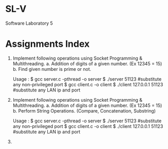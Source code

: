 # SL-V
Software Laboratory 5

# Assignments Index
1. Implement following operations using Socket Programming & Multithreading.
	a. Addition of digits of a given number. (Ex 12345 = 15)
	b. Find given number is prime or not.
	
	Usage :
		$ gcc server.c -pthread -o server
		$ ./server 51123				#substitute any non-privileged port
		$ gcc client.c -o client 
		$ ./client 127.0.0.1 51123		#substitute any LAN ip and port

2. Implement following operations using Socket Programming & Multithreading.
	a. Addition of digits of a given number. (Ex 12345 = 15)
	b. Perform String Operations. (Compare, Concatenation, Substring)

	Usage :
		$ gcc server.c -pthread -o server
		$ ./server 51123				#substitute any non-privileged port
		$ gcc client.c -o client 
		$ ./client 127.0.0.1 51123		#substitute any LAN ip and port

3. 
